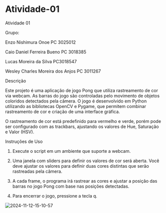 # Atividade-01
Atividade 01

Grupo:

Enzo Nishimura Onoe PC 3025012         

Caio Daniel Ferreira Bueno PC 3018385

Lucas Moreira da Silva PC3018547

Wesley Charles Moreira dos Anjos PC 3011267


Descrição

Este projeto é uma aplicação de jogo Pong que utiliza rastreamento de cor via webcam. As barras do jogo são controladas pelo movimento de objetos coloridos detectados pela câmera. O jogo é desenvolvido em Python utilizando as bibliotecas OpenCV e Pygame, que permitem combinar rastreamento de cor e criação de uma interface gráfica.

O rastreamento de cor está predefinido para vermelho e verde, porém pode ser configurado com as trackbars, ajustando os valores de Hue, Saturação e Valor (HSV).

Instruções de Uso

1. Execute o script em um ambiente que suporte a webcam.

2. Uma janela com sliders para definir os valores de cor será aberta. Você deve ajustar os valores para definir duas cores distintas que serão rastreadas pela câmera.

3. A cada frame, o programa irá rastrear as cores e ajustar a posição das barras no jogo Pong com base nas posições detectadas.

4. Para encerrar o jogo, pressione a tecla q.

![2024-11-12-15-10-57](https://github.com/user-attachments/assets/7586d500-7e72-42dd-8bf9-7ba985f492f7)


